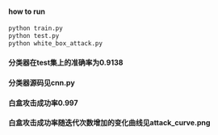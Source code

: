 #### how to run
```py
python train.py
python test.py
python white_box_attack.py
```

#### 分类器在test集上的准确率为0.9138

#### 分类器源码见cnn.py

#### 白盒攻击成功率0.997

#### 白盒攻击成功率随迭代次数增加的变化曲线见attack_curve.png

